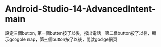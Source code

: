 # Android-Studio-14-AdvancedIntent-main
 設定三個button, 第一個button按了以後，撥出電話，第二個button按了以後，顯示googole map，第三個button按了以後，開啟goolge網頁
